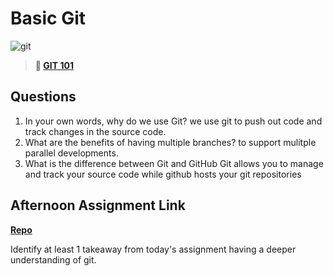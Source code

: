 # Basic Git

![git](https://git-scm.com/images/branching-illustration@2x.png)

> **📖 [GIT 101](https://codeworksacademy.com/fs-student-guide/resources/wk1/01-GIT)**

## Questions

1. In your own words, why do we use Git?
we use git to push out code and track changes in the source code.
2. What are the benefits of having multiple branches?
to support mulitple parallel developments.
3. What is the difference between Git and GitHub
Git allows you to manage and track your source code while github hosts your git repositories
## Afternoon Assignment Link

**[Repo](https://github.com/moathabdulrazak/fs-journal)**

Identify at least 1 takeaway from today's assignment
having a deeper understanding of git.